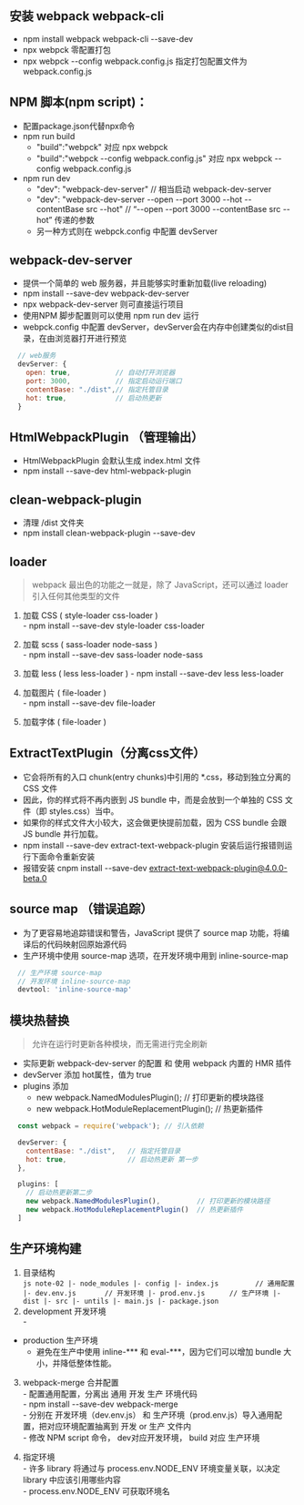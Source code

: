 ## 安装 webpack webpack-cli
  - npm install webpack webpack-cli --save-dev
  - npx webpck    零配置打包
  - npx webpck --config webpack.config.js  指定打包配置文件为webpack.config.js

## NPM 脚本(npm script)：
  - 配置package.json代替npx命令
  - npm run build
    - "build":"webpck" 对应 npx webpck
    - "build":"webpck --config webpack.config.js" 对应 npx webpck --config webpack.config.js
  - npm run dev
    - "dev": "webpack-dev-server"   // 相当启动 webpack-dev-server
    - "dev": "webpack-dev-server --open --port 3000 --hot --contentBase src --hot"   // “--open --port 3000 --contentBase src --hot” 传递的参数
    - 另一种方式则在 webpck.config 中配置 devServer

## webpack-dev-server 
  - 提供一个简单的 web 服务器，并且能够实时重新加载(live reloading)  
  - npm install --save-dev webpack-dev-server  
  - npx webpack-dev-server 则可直接运行项目  
  - 使用NPM 脚步配置则可以使用 npm run dev 运行  
  - webpck.config 中配置 devServer，devServer会在内存中创建类似的dist目录，在由浏览器打开进行预览  

  ```js
    // web服务
    devServer: {
      open: true,           // 自动打开浏览器
      port: 3000,           // 指定启动运行端口
      contentBase: "./dist",// 指定托管目录
      hot: true,            // 启动热更新
    }
  ```


## HtmlWebpackPlugin  （管理输出）
  - HtmlWebpackPlugin 会默认生成 index.html 文件
  - npm install --save-dev html-webpack-plugin

## clean-webpack-plugin
  - 清理 /dist 文件夹
  - npm install clean-webpack-plugin --save-dev

## loader 
  > webpack 最出色的功能之一就是，除了 JavaScript，还可以通过 loader 引入任何其他类型的文件    
  
  1. 加载 CSS ( style-loader css-loader )  
    - npm install --save-dev style-loader css-loader

  2. 加载 scss ( sass-loader node-sass )   
    - npm install --save-dev sass-loader node-sass 

  3. 加载 less  ( less less-loader ) 
    - npm install --save-dev less less-loader

  2. 加载图片 ( file-loader   )   
    - npm install --save-dev file-loader

  3. 加载字体 ( file-loader   ) 


##  ExtractTextPlugin（分离css文件）
  - 它会将所有的入口 chunk(entry chunks)中引用的 *.css，移动到独立分离的 CSS 文件
  - 因此，你的样式将不再内嵌到 JS bundle 中，而是会放到一个单独的 CSS 文件（即 styles.css）当中。  
  - 如果你的样式文件大小较大，这会做更快提前加载，因为 CSS bundle 会跟 JS bundle 并行加载。
  - npm install --save-dev extract-text-webpack-plugin  安装后运行报错则运行下面命令重新安装
  - 报错安装 cnpm install --save-dev extract-text-webpack-plugin@4.0.0-beta.0

## source map （错误追踪）
  - 为了更容易地追踪错误和警告，JavaScript 提供了 source map 功能，将编译后的代码映射回原始源代码   
  - 生产环境中使用 source-map 选项，在开发环境中用到 inline-source-map    

  ```js
    // 生产环境 source-map
    // 开发环境 inline-source-map 
    devtool: 'inline-source-map'
  ```

## 模块热替换
  > 允许在运行时更新各种模块，而无需进行完全刷新
  - 实际更新 webpack-dev-server 的配置 和 使用 webpack 内置的 HMR 插件
  - devServer 添加 hot属性，值为 true
  - plugins 添加 
    - new webpack.NamedModulesPlugin(); // 打印更新的模块路径 
    - new webpack.HotModuleReplacementPlugin(); // 热更新插件

  ```js
    const webpack = require('webpack'); // 引入依赖

    devServer: {
      contentBase: "./dist",   // 指定托管目录
      hot: true,               // 启动热更新 第一步
    },

    plugins: [
      // 启动热更新第二步
      new webpack.NamedModulesPlugin(),         // 打印更新的模块路径 
      new webpack.HotModuleReplacementPlugin()  // 热更新插件
    ]
  ```

## 生产环境构建   
  1. 目录结构   
    ```js
    note-02
      |- node_modules
      |- config
        |- index.js         // 通用配置
        |- dev.env.js       // 开发环境
        |- prod.env.js      // 生产环境
      |- dist
      |- src
        |- untils
        |- main.js
      |- package.json
    ```
  2. development 开发环境    
    -   
  
  - production 生产环境   
    - 避免在生产中使用 inline-*** 和 eval-***，因为它们可以增加 bundle 大小，并降低整体性能。  

  
  3. webpack-merge 合并配置  
    - 配置通用配置，分离出 通用 开发 生产 环境代码    
    - npm install --save-dev webpack-merge    
    - 分别在 开发环境（dev.env.js） 和  生产环境（prod.env.js）导入通用配置，把对应环境配置抽离到 开发 or 生产 文件内     
    - 修改 NPM script 命令， dev对应开发环境， build 对应 生产环境    
  
  4. 指定环境  
    - 许多 library 将通过与 process.env.NODE_ENV 环境变量关联，以决定 library 中应该引用哪些内容  
    -  process.env.NODE_ENV 可获取环境名


